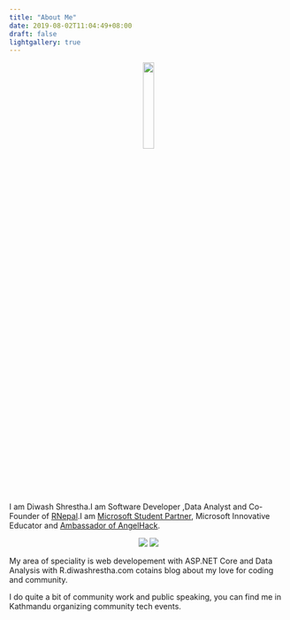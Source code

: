```yaml
---
title: "About Me"
date: 2019-08-02T11:04:49+08:00
draft: false
lightgallery: true
---
```


<div style="text-align:center"> <img width="20%"  src="/about.png" /> </div>


I am Diwash Shrestha.I am Software Developer ,Data Analyst and Co-Founder of [RNepal](https://www.facebook.com/RUGNepal/).I am [Microsoft Student Partner](https://studentambassadors.microsoft.com/), Microsoft Innovative Educator and [Ambassador of AngelHack](https://angelhack.com/ambassadors/).

<div style="text-align:center"> 
<img src="/MSP.png" /> 
<img src="/MIE.png" /> 
</div>

My area of speciality is web developement with ASP.NET Core and Data Analysis with R.diwashrestha.com cotains blog about my love for coding and community.

I do quite a bit of community work and public speaking, you can find me in Kathmandu organizing community tech events.